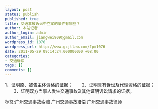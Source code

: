 ```yaml
---
layout: post
status: publish
published: true
title: 交通事故诉讼中立案的条件有哪些？
author: 本站记者
author_login: admin
author_email: jiangwei909@gmail.com
wordpress_id: 1076
wordpress_url: http://www.gzjtlaw.com/?p=1076
date: 2011-05-29 09:14:24.000000000 +08:00
categories:
- 交通诉讼
tags: []
comments: []
---
```

1、证明原、被告主体资格的证据； 　　2、证明具有诉讼及代理资格的证据； 　　3、证明双方当事人发生交通事故及其他证明诉讼请求的证据。 标签:广州交通事故索赔 广州交通事故赔偿 广州交通事故律师
